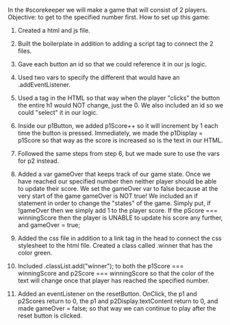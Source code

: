 In the #scorekeeper we will make a game that will consist of 2 players.
Objective: to get to the specified number first.
How to set up this game:
1) Created a html and js file.
2) Built the boilerplate in addition to adding a script tag to connect the 2 files.
3) Gave each button an id so that we could reference it in our js logic.
4) Used two vars to specify the different <buttons> that would have an .addEventListener.

5) Used a <span> tag in the HTML so that way when the player "clicks" the button the entire h1 would NOT change, just the 0.  We also included an id so we could "select" it in our logic.

6) Inside our p1Button, we added p1Score++ so it will increment by 1 each time the button is pressed.  Immediately, we made the p1Display = p1Score so that way as the score is increased so is the text in our HTML.

7) Followed the same steps from step 6, but we made sure to use the vars for p2 instead.

8) Added a var gameOver that keeps track of our game state. Once we have reached our specified number then neither player should be able to update their score.
    We set the gameOver var to false because at the very start of the game gameOver is NOT true!
    We included an if statement in order to change the "states" of the game. Simply put, if !gameOver then we simply add 1 to the player score.  If the pScore === winningScore then the player is UNABLE to update his score any further, and gameOver = true;

9) Added the css file in addition to a link tag in the head to connect the css stylesheet to the html file.
    Created a class called .winner that has the color green.

10) Included .classList.add("winner"); to both the p1Score === winningScore and p2Score === winningScore so that the color of the text will change once that player has reached the specified number.

11) Added an eventListener on the resetButton.
    OnClick, the p1 and p2Scores return to 0, the p1 and p2Display.textContent return to 0, and made gameOver = false; so that way we can continue to play after the reset button is clicked.